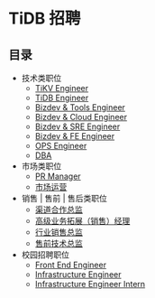 # TiDB 招聘

## 目录

+ 技术类职位
  - [TiKV Engineer](engineer/tikv-engineer.md)
  - [TiDB Engineer](engineer/tidb-engineer.md)
  - [Bizdev & Tools Engineer](engineer/bizdev-tools-engineer.md)
  - [Bizdev & Cloud Engineer](engineer/bizdev-cloud-engineer.md)
  - [Bizdev & SRE Engineer](engineer/bizdev-sre-engineer.md)
  - [Bizdev & FE Engineer](engineer/bizdev-fe-engineer.md)
  - [OPS Engineer](engineer/ops-engineer.md)
  - [DBA](engineer/dba.md)
+ 市场类职位
  - [PR Manager](market/pr-manager.md)
  - [市场运营](market/operation-manager.md)
+ 销售 | 售前 | 售后类职位
  - [渠道合作总监](sales/channel-co-director.md)
  - [高级业务拓展（销售）经理](sales/senior-business-manager.md)
  - [行业销售总监](sales/sales-director.md)
  - [售前技术总监](sales/presales-director.md)
+ 校园招聘职位
  - [Front End Engineer](campus/frontend-engineer.md)
  - [Infrastructure Engineer](campus/infrastructure-engineer.md)
  - [Infrastructure Engineer Intern](campus/infrastructure-engineer-intern.md)
